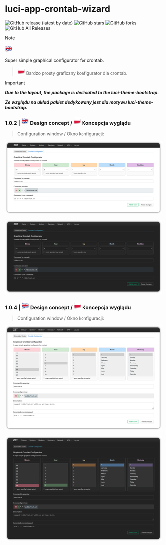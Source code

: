 # luci-app-crontab-wizard
![GitHub release (latest by date)](https://img.shields.io/github/v/release/4IceG/luci-app-crontab-wizard?style=flat-square)
![GitHub stars](https://img.shields.io/github/stars/4IceG/luci-app-crontab-wizard?style=flat-square)
![GitHub forks](https://img.shields.io/github/forks/4IceG/luci-app-crontab-wizard?style=flat-square)
![GitHub All Releases](https://img.shields.io/github/downloads/4IceG/luci-app-crontab-wizard/total)

> [!NOTE]
> <img src="https://raw.githubusercontent.com/4IceG/Personal_data/master/dooffy_design_icons_EU_flags_United_Kingdom.png" height="24"> 
Super simple graphical configurator for crontab.
>
> <img src="https://raw.githubusercontent.com/4IceG/Personal_data/master/dooffy_design_icons_EU_flags_Poland.png" height="24"> Bardzo prosty graficzny konfigurator dla crontab.

> [!IMPORTANT]
> ***Due to the layout, the package is dedicated to the luci-theme-bootstrap.***
> 
> ***Ze względu na układ pakiet dedykowany jest dla motywu luci-theme-bootstrap.***

### 1.0.2 | <img src="https://raw.githubusercontent.com/4IceG/Personal_data/master/dooffy_design_icons_EU_flags_United_Kingdom.png" height="24"> Design concept / <img src="https://raw.githubusercontent.com/4IceG/Personal_data/master/dooffy_design_icons_EU_flags_Poland.png" height="24"> Koncepcja wyglądu

> Configuration window / Okno konfiguracji:

![](https://github.com/4IceG/Personal_data/blob/master/zrzuty/crontab_wizard_n.png?raw=true)

![](https://github.com/4IceG/Personal_data/blob/master/zrzuty/crontab_wizard_dark.png?raw=true)

### 1.0.4 | <img src="https://raw.githubusercontent.com/4IceG/Personal_data/master/dooffy_design_icons_EU_flags_United_Kingdom.png" height="24"> Design concept / <img src="https://raw.githubusercontent.com/4IceG/Personal_data/master/dooffy_design_icons_EU_flags_Poland.png" height="24"> Koncepcja wyglądu

> Configuration window / Okno konfiguracji:

![](https://github.com/4IceG/Personal_data/blob/master/zrzuty/crontab-wizard-l.png?raw=true)

![](https://github.com/4IceG/Personal_data/blob/master/zrzuty/crontab-wizard-d.png?raw=true)
